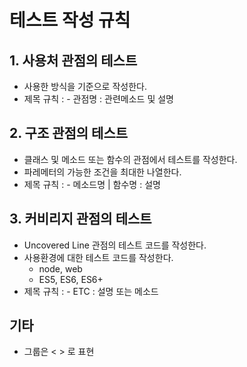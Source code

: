 # 테스트 작성 규칙



## 1. 사용처 관점의 테스트
- 사용한 방식을 기준으로 작성한다.
- 제목 규칙 : - 관점명 : 관련메소드 및 설명

## 2. 구조 관점의 테스트
- 클래스 및 메소드 또는 함수의 관점에서 테스트를 작성한다.
- 파레메터의 가능한 조건을 최대한 나열한다.
- 제목 규칙 : - 메소드명 | 함수명 : 설명

## 3. 커비리지 관점의 테스트
- Uncovered Line 관점의 테스트 코드를 작성한다.
- 사용환경에 대한 테스트 코드를 작성한다.
    + node, web
    + ES5, ES6, ES6+
- 제목 규칙 : - ETC : 설명 또는 메소드

## 기타
- 그룹은 < > 로 표현
